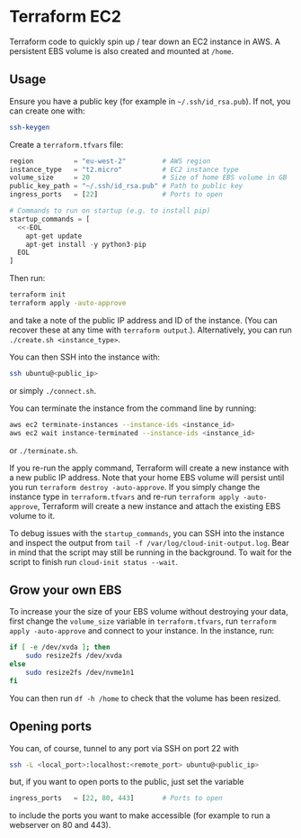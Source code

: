 # Terraform EC2

Terraform code to quickly spin up / tear down an EC2 instance in AWS. A persistent EBS volume is also created and mounted at `/home`.

## Usage

Ensure you have a public key (for example in `~/.ssh/id_rsa.pub`). If not, you can create one with:
    
```bash
ssh-keygen
```

Create a `terraform.tfvars` file:

```terraform
region          = "eu-west-2"         # AWS region
instance_type   = "t2.micro"          # EC2 instance type
volume_size     = 20                  # Size of home EBS volume in GB
public_key_path = "~/.ssh/id_rsa.pub" # Path to public key
ingress_ports   = [22]                # Ports to open

# Commands to run on startup (e.g. to install pip)
startup_commands = [
  <<-EOL
    apt-get update
    apt-get install -y python3-pip
  EOL
]
```

Then run:

```bash
terraform init
terraform apply -auto-approve
```

and take a note of the public IP address and ID of the instance. (You can recover these at any time with `terraform output`.). Alternatively, you can run `./create.sh <instance_type>`.

You can then SSH into the instance with:

```bash
ssh ubuntu@<public_ip>
```

or simply `./connect.sh`.

You can terminate the instance from the command line by running:

```bash
aws ec2 terminate-instances --instance-ids <instance_id>
aws ec2 wait instance-terminated --instance-ids <instance_id>
```

or `./terminate.sh`.

If you re-run the apply command, Terraform will create a new instance with a new public IP address. Note that your home EBS volume will persist until you run `terraform destroy -auto-approve`. If you simply change the instance type in `terraform.tfvars` and re-run `terraform apply -auto-approve`, Terraform will create a new instance and attach the existing EBS volume to it.

To debug issues with the `startup_commands`, you can SSH into the instance and inspect the output from `tail -f /var/log/cloud-init-output.log`. Bear in mind that the script may still be running in the background. To wait for the script to finish run `cloud-init status --wait`.

## Grow your own EBS

To increase your the size of your EBS volume without destroying your data, first change the `volume_size` variable in `terraform.tfvars`, run `terraform apply -auto-approve` and connect to your instance. In the instance, run:

```bash
if [ -e /dev/xvda ]; then
    sudo resize2fs /dev/xvda
else
    sudo resize2fs /dev/nvme1n1
fi
```

You can then run `df -h /home` to check that the volume has been resized.

## Opening ports

You can, of course, tunnel to any port via SSH on port 22 with

```bash
ssh -L <local_port>:localhost:<remote_port> ubuntu@<public_ip>
```

but, if you want to open ports to the public, just set the variable

```terraform
ingress_ports   = [22, 80, 443]       # Ports to open
```

to include the ports you want to make accessible (for example to run a webserver on 80 and 443).
